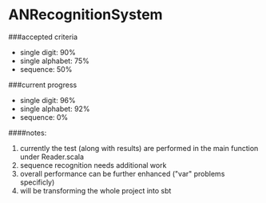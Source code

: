 # ANRecognitionSystem
###accepted criteria
  - single digit:			90%                    
  - single alphabet:  75%                     
  - sequence:         50%

###current progress
  - single digit:			96%                    
  - single alphabet:  92%                     
  - sequence:         0%

####notes:
  1. currently the test (along with results) are performed in the main function under Reader.scala
  2. sequence recognition needs additional work
  3. overall performance can be further enhanced ("var" problems specificly)
  4. will be transforming the whole project into sbt
